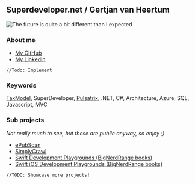 ## Superdeveloper.net / Gertjan van Heertum
![The future is quite a bit different than I expected](https://avatars1.githubusercontent.com/u/7596658)

### About me
- [My GitHub](https://github.com/gvheertum)
- [My LinkedIn](https://www.linkedin.com/in/gertjanvanheertum/)
``` 
//Todo: Implement
```


### Keywords
[TaxModel](https://github.com/TaxModel), SuperDeveloper, [Pulsatrix](https://github.com/pulsatrixbv), .NET, C#, Architecture, Azure, SQL, Javascript, MVC

### Sub projects
*Not really much to see, but these are public anyway, so enjoy ;)*
- [ePubScan](http://superdeveloper.net/ePubScan)
- [SimplyCrawl](http://superdeveloper.net/SimplyCrawl)
- [Swift Development Playgrounds (BigNerdRange books)](http://superdeveloper.net/BigNerdRanch-SwiftDevelopment)
- [Swift iOS Development Playgrounds (BigNerdRange books)](http://superdeveloper.net/BigNerdRanch-iOSDevelopment)

``` 
//TODO: Showcase more projects!
```
